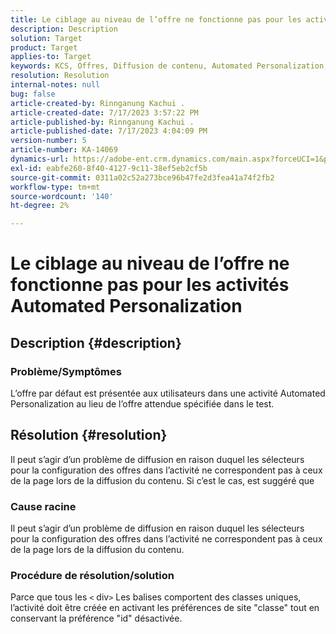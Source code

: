```yaml
---
title: Le ciblage au niveau de l’offre ne fonctionne pas pour les activités Automated Personalization
description: Description
solution: Target
product: Target
applies-to: Target
keywords: KCS, Offres, Diffusion de contenu, Automated Personalization, Target
resolution: Resolution
internal-notes: null
bug: false
article-created-by: Rinnganung Kachui .
article-created-date: 7/17/2023 3:57:22 PM
article-published-by: Rinnganung Kachui .
article-published-date: 7/17/2023 4:04:09 PM
version-number: 5
article-number: KA-14069
dynamics-url: https://adobe-ent.crm.dynamics.com/main.aspx?forceUCI=1&pagetype=entityrecord&etn=knowledgearticle&id=0f35d09c-ba24-ee11-9cbe-6045bd006268
exl-id: eabfe260-8f40-4127-9c11-38ef5eb2cf5b
source-git-commit: 0311a02c52a273bce96b47fe2d3fea41a74f2fb2
workflow-type: tm+mt
source-wordcount: '140'
ht-degree: 2%

---
```


# Le ciblage au niveau de l’offre ne fonctionne pas pour les activités Automated Personalization

## Description {#description}




### Problème/Symptômes



L’offre par défaut est présentée aux utilisateurs dans une activité Automated Personalization au lieu de l’offre attendue spécifiée dans le test.


## Résolution {#resolution}


Il peut s’agir d’un problème de diffusion en raison duquel les sélecteurs pour la configuration des offres dans l’activité ne correspondent pas à ceux de la page lors de la diffusion du contenu. Si c’est le cas, est suggéré que



### Cause racine



Il peut s’agir d’un problème de diffusion en raison duquel les sélecteurs pour la configuration des offres dans l’activité ne correspondent pas à ceux de la page lors de la diffusion du contenu.



### Procédure de résolution/solution



Parce que tous les `<` div`>`  Les balises comportent des classes uniques, l’activité doit être créée en activant les préférences de site &quot;classe&quot; tout en conservant la préférence &quot;id&quot; désactivée.

